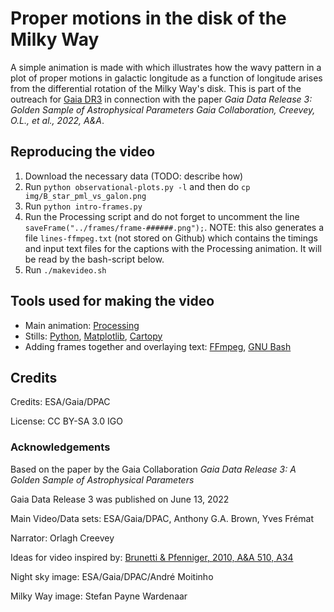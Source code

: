 # Proper motions in the disk of the Milky Way

A simple animation is made with which illustrates how the wavy pattern in a plot of proper motions in galactic longitude as a function of longitude arises from the differential rotation of the Milky Way's disk. This is part of the outreach for [Gaia DR3](https://www.cosmos.esa.int/web/gaia/data-release-3) in connection with the paper _Gaia Data Release 3: Golden Sample of Astrophysical Parameters Gaia Collaboration, Creevey, O.L., et al., 2022, A&A_.

## Reproducing the video

1. Download the necessary data (TODO: describe how)
2. Run `python observational-plots.py -l` and then do `cp img/B_star_pml_vs_galon.png`
3. Run `python intro-frames.py`
4. Run the Processing script and do not forget to uncomment the line `saveFrame("../frames/frame-######.png");`. NOTE: this also generates a file `lines-ffmpeg.txt` (not stored on Github) which contains the timings and input text files for the captions with the Processing animation. It will be read by the bash-script below.
5. Run `./makevideo.sh`

## Tools used for making the video
* Main animation: [Processing](https://processing.org/)
* Stills: [Python](https://python.org), [Matplotlib](https://matplotlib.org), [Cartopy](https://scitools.org.uk/cartopy/docs/latest/)
* Adding frames together and overlaying text: [FFmpeg](https://ffmpeg.org/), [GNU Bash](https://www.gnu.org/software/bash/)

## Credits

Credits: ESA/Gaia/DPAC

License: CC BY-SA 3.0 IGO

### Acknowledgements
Based on the paper by the Gaia Collaboration _Gaia Data Release 3: A Golden Sample of Astrophysical Parameters_

Gaia Data Release 3 was published on June 13, 2022

Main Video/Data sets: ESA/Gaia/DPAC, Anthony G.A. Brown, Yves Frémat

Narrator: Orlagh Creevey

Ideas for video inspired by: [Brunetti & Pfenniger, 2010, A&A 510, A34](https://ui.adsabs.harvard.edu/abs/2010A%26A...510A..34B/abstract)

Night sky image: ESA/Gaia/DPAC/André Moitinho

Milky Way image: Stefan Payne Wardenaar

